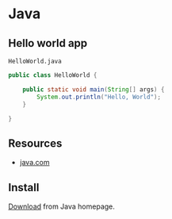 # Java


## Hello world app

`HelloWorld.java`

```java
public class HelloWorld {

    public static void main(String[] args) {
        System.out.println("Hello, World");
    }

}
```

## Resources

- [java.com](https://www.java.com/)


## Install

[Download](https://www.java.com/en/download/) from Java homepage.
